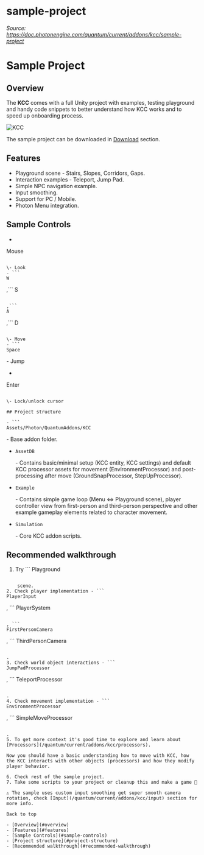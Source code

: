 # sample-project

_Source: https://doc.photonengine.com/quantum/current/addons/kcc/sample-project_

# Sample Project

## Overview

The **KCC** comes with a full Unity project with examples, testing playground and handy code snippets to better understand how KCC works and to speed up onboarding process.

![KCC](/docs/img/quantum/v3/addons/kcc/overview-3.jpg)

The sample project can be downloaded in [Download](/quantum/current/addons/kcc/download) section.

## Features

- Playground scene - Stairs, Slopes, Corridors, Gaps.
- Interaction examples - Teleport, Jump Pad.
- Simple NPC navigation example.
- Input smoothing.
- Support for PC / Mobile.
- Photon Menu integration.

## Sample Controls

- ```
Mouse
```

\- Look
- ```
W
```

,```
S
```

,```
A
```

,```
D
```

\- Move
- ```
Space
```

\- Jump
- ```
Enter
```

\- Lock/unlock cursor

## Project structure

- ```
Assets/Photon/QuantumAddons/KCC
```

\- Base addon folder.

  - ```
    AssetDB
    ```

     \- Contains basic/minimal setup (KCC entity, KCC settings) and default KCC processor assets for movement (EnvironmentProcessor) and post-processing after move (GroundSnapProcessor, StepUpProcessor).
  - ```
    Example
    ```

     \- Contains simple game loop (Menu <=> Playground scene), player controller view from first-person and third-person perspective and other example gameplay elements related to character movement.
  - ```
    Simulation
    ```

     \- Core KCC addon scripts.

## Recommended walkthrough

1. Try ```
Playground
```

    scene.
2. Check player implementation - ```
PlayerInput
```

, ```
PlayerSystem
```

, ```
FirstPersonCamera
```

, ```
ThirdPersonCamera
```

.
3. Check world object interactions - ```
JumpPadProcessor
```

, ```
TeleportProcessor
```

.
4. Check movement implementation - ```
EnvironmentProcessor
```

, ```
SimpleMoveProcessor
```

.
5. To get more context it's good time to explore and learn about [Processors](/quantum/current/addons/kcc/processors).

Now you should have a basic understanding how to move with KCC, how the KCC interacts with other objects (processors) and how they modify player behavior.

6. Check rest of the sample project.
7. Take some scripts to your project or cleanup this and make a game 🚀

⚠️ The sample uses custom input smoothing get super smooth camera rotation, check [Input](/quantum/current/addons/kcc/input) section for more info.

Back to top

- [Overview](#overview)
- [Features](#features)
- [Sample Controls](#sample-controls)
- [Project structure](#project-structure)
- [Recommended walkthrough](#recommended-walkthrough)